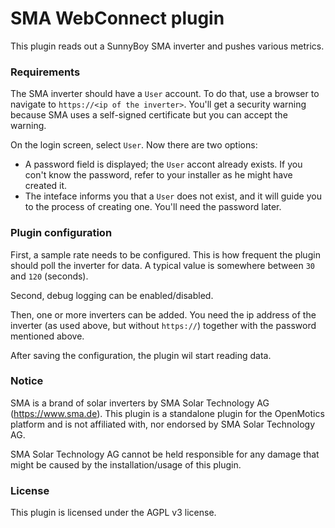 # SMA WebConnect plugin

This plugin reads out a SunnyBoy SMA inverter and pushes various metrics.

### Requirements

The SMA inverter should have a `User` account. To do that, use a browser to navigate to
`https://<ip of the inverter>`. You'll get a security warning because SMA uses a self-signed
certificate but you can accept the warning.

On the login screen, select `User`. Now there are two options:
* A password field is displayed; the `User` accont already exists. If you con't know the password,
refer to your installer as he might have created it.
* The inteface informs you that a `User` does not exist, and it will guide you to the process of creating one. You'll need the
password later.

### Plugin configuration

First, a sample rate needs to be configured. This is how frequent the plugin should
poll the inverter for data. A typical value is somewhere between `30` and `120` (seconds).

Second, debug logging can be enabled/disabled.

Then, one or more inverters can be added. You need the ip address of the inverter (as used above, but without `https://`)
together with the password mentioned above.

After saving the configuration, the plugin wil start reading data.

### Notice

SMA is a brand of solar inverters by SMA Solar Technology AG (https://www.sma.de).
This plugin is a standalone plugin for the OpenMotics platform and is not affiliated with, nor endorsed by SMA Solar Technology AG.

SMA Solar Technology AG cannot be held responsible for any damage that might be caused by the installation/usage of this plugin.

### License

This plugin is licensed under the AGPL v3 license.
